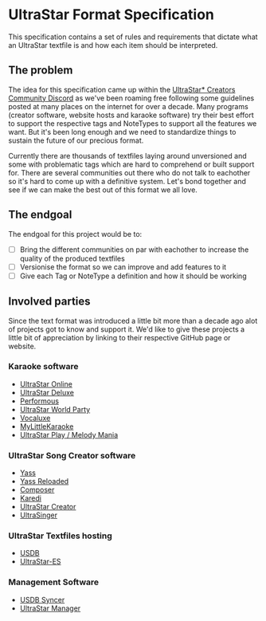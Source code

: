 # UltraStar Format Specification
This specification contains a set of rules and requirements that dictate what an UltraStar textfile is and how each item should be interpreted.

## The problem
The idea for this specification came up within the [UltraStar* Creators Community Discord](https://discord.gg/tNEXZw2QJX) as we've been roaming free following some guidelines posted at many places on the internet for over a decade.
Many programs (creator software, website hosts and karaoke software) try their best effort to support the respective tags and NoteTypes to support all the features we want. But it's been long enough and we need to standardize things to sustain the future of our precious format.

Currently there are thousands of textfiles laying around unversioned and some with problematic tags which are hard to comprehend or built support for.
There are several communities out there who do not talk to eachother so it's hard to come up with a definitive system. Let's bond together and see if we can make the best out of this format we all love.

## The endgoal
The endgoal for this project would be to:
* [ ] Bring the different communities on par with eachother to increase the quality of the produced textfiles
* [ ] Versionise the format so we can improve and add features to it
* [ ] Give each Tag or NoteType a definition and how it should be working

## Involved parties
Since the text format was introduced a little bit more than a decade ago alot of projects got to know and support it.
We'd like to give these projects a little bit of appreciation by linking to their respective GitHub page or website.

### Karaoke software
* [UltraStar Online](http://ultrastaronline.com/)
* [UltraStar Deluxe](https://github.com/UltraStar-Deluxe/USDX)
* [Performous](https://github.com/performous/performous)
* [UltraStar World Party](https://github.com/ultrastares/ultrastar-worldparty)
* [Vocaluxe](https://github.com/Vocaluxe/Vocaluxe)
* [MyLittleKaraoke](https://www.mylittlekaraoke.com/)
* [UltraStar Play / Melody Mania](https://github.com/UltraStar-Deluxe/Play)

### UltraStar Song Creator software
* [Yass](https://github.com/SarutaSan72/Yass)
* [Yass Reloaded](https://github.com/DoubleDee73/Yass)
* [Composer](https://github.com/performous/composer)
* [Karedi](https://github.com/Nianna/Karedi)
* [UltraStar Creator](https://github.com/UltraStar-Deluxe/UltraStar-Creator)
* [UltraSinger](https://github.com/rakuri255/UltraSinger)

### UltraStar Textfiles hosting
* [USDB](https://usdb.animux.de)
* [UltraStar-ES](http://ultrastar-es.org/)

### Management Software
* [USDB Syncer](https://github.com/bohning/usdb_syncer)
* [UltraStar Manager](https://github.com/UltraStar-Deluxe/UltraStar-Manager)